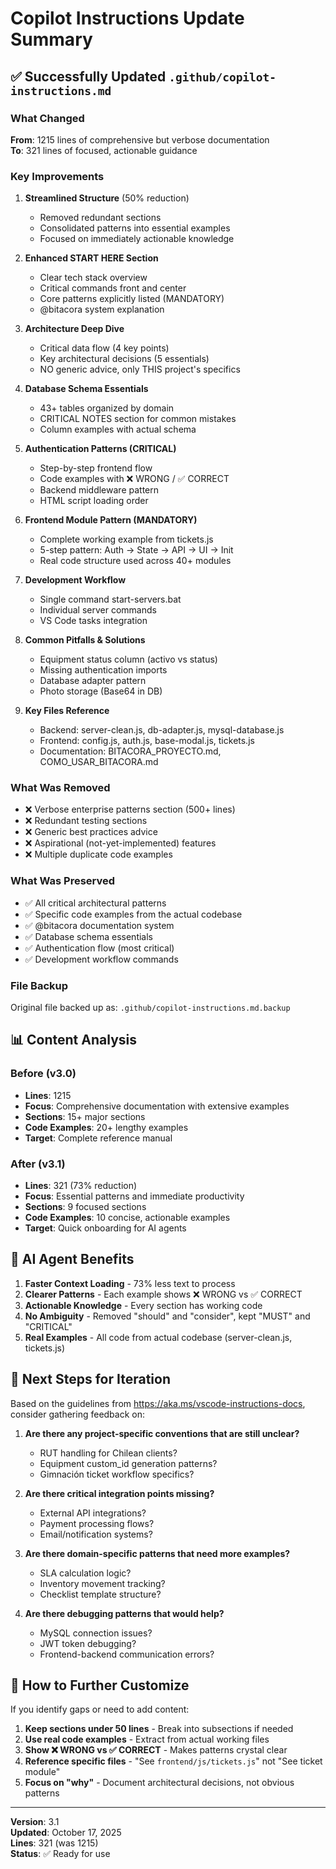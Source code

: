 # Copilot Instructions Update Summary

## ✅ Successfully Updated `.github/copilot-instructions.md`

### What Changed

**From**: 1215 lines of comprehensive but verbose documentation  
**To**: 321 lines of focused, actionable guidance

### Key Improvements

1. **Streamlined Structure** (50% reduction)
   - Removed redundant sections
   - Consolidated patterns into essential examples
   - Focused on immediately actionable knowledge

2. **Enhanced START HERE Section**
   - Clear tech stack overview
   - Critical commands front and center
   - Core patterns explicitly listed (MANDATORY)
   - @bitacora system explanation

3. **Architecture Deep Dive**
   - Critical data flow (4 key points)
   - Key architectural decisions (5 essentials)
   - NO generic advice, only THIS project's specifics

4. **Database Schema Essentials**
   - 43+ tables organized by domain
   - CRITICAL NOTES section for common mistakes
   - Column examples with actual schema

5. **Authentication Patterns (CRITICAL)**
   - Step-by-step frontend flow
   - Code examples with ❌ WRONG / ✅ CORRECT
   - Backend middleware pattern
   - HTML script loading order

6. **Frontend Module Pattern (MANDATORY)**
   - Complete working example from tickets.js
   - 5-step pattern: Auth → State → API → UI → Init
   - Real code structure used across 40+ modules

7. **Development Workflow**
   - Single command start-servers.bat
   - Individual server commands
   - VS Code tasks integration

8. **Common Pitfalls & Solutions**
   - Equipment status column (activo vs status)
   - Missing authentication imports
   - Database adapter pattern
   - Photo storage (Base64 in DB)

9. **Key Files Reference**
   - Backend: server-clean.js, db-adapter.js, mysql-database.js
   - Frontend: config.js, auth.js, base-modal.js, tickets.js
   - Documentation: BITACORA_PROYECTO.md, COMO_USAR_BITACORA.md

### What Was Removed

- ❌ Verbose enterprise patterns section (500+ lines)
- ❌ Redundant testing sections
- ❌ Generic best practices advice
- ❌ Aspirational (not-yet-implemented) features
- ❌ Multiple duplicate code examples

### What Was Preserved

- ✅ All critical architectural patterns
- ✅ Specific code examples from the actual codebase
- ✅ @bitacora documentation system
- ✅ Database schema essentials
- ✅ Authentication flow (most critical)
- ✅ Development workflow commands

### File Backup

Original file backed up as: `.github/copilot-instructions.md.backup`

## 📊 Content Analysis

### Before (v3.0)
- **Lines**: 1215
- **Focus**: Comprehensive documentation with extensive examples
- **Sections**: 15+ major sections
- **Code Examples**: 20+ lengthy examples
- **Target**: Complete reference manual

### After (v3.1)
- **Lines**: 321 (73% reduction)
- **Focus**: Essential patterns and immediate productivity
- **Sections**: 9 focused sections
- **Code Examples**: 10 concise, actionable examples
- **Target**: Quick onboarding for AI agents

## 🎯 AI Agent Benefits

1. **Faster Context Loading** - 73% less text to process
2. **Clearer Patterns** - Each example shows ❌ WRONG vs ✅ CORRECT
3. **Actionable Knowledge** - Every section has working code
4. **No Ambiguity** - Removed "should" and "consider", kept "MUST" and "CRITICAL"
5. **Real Examples** - All code from actual codebase (server-clean.js, tickets.js)

## 📝 Next Steps for Iteration

Based on the guidelines from https://aka.ms/vscode-instructions-docs, consider gathering feedback on:

1. **Are there any project-specific conventions that are still unclear?**
   - RUT handling for Chilean clients?
   - Equipment custom_id generation patterns?
   - Gimnación ticket workflow specifics?

2. **Are there critical integration points missing?**
   - External API integrations?
   - Payment processing flows?
   - Email/notification systems?

3. **Are there domain-specific patterns that need more examples?**
   - SLA calculation logic?
   - Inventory movement tracking?
   - Checklist template structure?

4. **Are there debugging patterns that would help?**
   - MySQL connection issues?
   - JWT token debugging?
   - Frontend-backend communication errors?

## 🔧 How to Further Customize

If you identify gaps or need to add content:

1. **Keep sections under 50 lines** - Break into subsections if needed
2. **Use real code examples** - Extract from actual working files
3. **Show ❌ WRONG vs ✅ CORRECT** - Makes patterns crystal clear
4. **Reference specific files** - "See `frontend/js/tickets.js`" not "See ticket module"
5. **Focus on "why"** - Document architectural decisions, not obvious patterns

---

**Version**: 3.1  
**Updated**: October 17, 2025  
**Lines**: 321 (was 1215)  
**Status**: ✅ Ready for use
